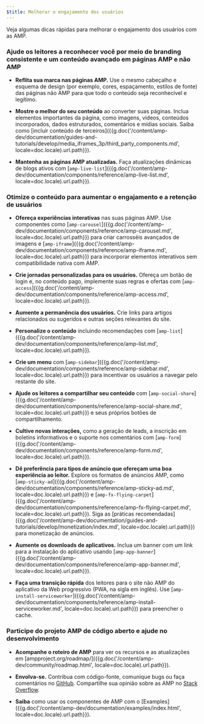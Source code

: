 ```yaml
---
$title: Melhorar o engajamento dos usuários
---
```


Veja algumas dicas rápidas para melhorar o engajamento dos usuários com as AMP.

### Ajude os leitores a reconhecer você por meio de branding consistente e um conteúdo avançado em páginas AMP e não AMP

- **Reflita sua marca nas páginas AMP.** Use o mesmo cabeçalho e esquema de design (por exemplo, cores, espaçamento, estilos de fonte) das páginas não AMP para que todo o conteúdo seja reconhecível e legítimo.

- **Mostre o melhor do seu conteúdo** ao converter suas páginas. Inclua elementos importantes da página, como imagens, vídeos, conteúdos incorporados, dados estruturados, comentários e mídias sociais. Saiba como [incluir conteúdo de terceiros]({{g.doc('/content/amp-dev/documentation/guides-and-tutorials/develop/media_iframes_3p/third_party_components.md', locale=doc.locale).url.path}}).

- **Mantenha as páginas AMP atualizadas.** Faça atualizações dinâmicas de blogs ativos com [`amp-live-list`]({{g.doc('/content/amp-dev/documentation/components/reference/amp-live-list.md', locale=doc.locale).url.path}}).

### Otimize o conteúdo para aumentar o engajamento e a retenção de usuários

- **Ofereça experiências interativas** nas suas páginas AMP. Use componentes como [`amp-carousel`]({{g.doc('/content/amp-dev/documentation/components/reference/amp-carousel.md', locale=doc.locale).url.path}}) para criar carrosséis avançados de imagens e [`amp-iframe`]({{g.doc('/content/amp-dev/documentation/components/reference/amp-iframe.md', locale=doc.locale).url.path}}) para incorporar elementos interativos sem compatibilidade nativa com AMP.

- **Crie jornadas personalizadas para os usuários.** Ofereça um botão de login e, no conteúdo pago, implemente suas regras e ofertas com [`amp-access`]({{g.doc('/content/amp-dev/documentation/components/reference/amp-access.md', locale=doc.locale).url.path}}).

- **Aumente a permanência dos usuários.** Crie links para artigos relacionados ou sugeridos e outras seções relevantes do site.

- **Personalize o conteúdo** incluindo recomendações com [`amp-list`]({{g.doc('/content/amp-dev/documentation/components/reference/amp-list.md', locale=doc.locale).url.path}}).

- **Crie um menu** com [`amp-sidebar`]({{g.doc('/content/amp-dev/documentation/components/reference/amp-sidebar.md', locale=doc.locale).url.path}}) para incentivar os usuários a navegar pelo restante do site.

- **Ajude os leitores a compartilhar seu conteúdo** com [`amp-social-share`]({{g.doc('/content/amp-dev/documentation/components/reference/amp-social-share.md', locale=doc.locale).url.path}}) e seus próprios botões de compartilhamento.

- **Cultive novas interações,** como a geração de leads, a inscrição em boletins informativos e o suporte nos comentários com [`amp-form`]({{g.doc('/content/amp-dev/documentation/components/reference/amp-form.md', locale=doc.locale).url.path}}).

- **Dê preferência para tipos de anúncio que ofereçam uma boa experiência ao leitor.** Explore os formatos de anúncios AMP, como [`amp-sticky-ad`]({{g.doc('/content/amp-dev/documentation/components/reference/amp-sticky-ad.md', locale=doc.locale).url.path}}) e [`amp-fx-flying-carpet`]({{g.doc('/content/amp-dev/documentation/components/reference/amp-fx-flying-carpet.md', locale=doc.locale).url.path}}). Siga as [práticas recomendadas]({{g.doc('/content/amp-dev/documentation/guides-and-tutorials/develop/monetization/index.md', locale=doc.locale).url.path}}) para monetização de anúncios.

- **Aumente os downloads de aplicativos.**
Inclua um banner com um link para a instalação do aplicativo usando [`amp-app-banner`]({{g.doc('/content/amp-dev/documentation/components/reference/amp-app-banner.md', locale=doc.locale).url.path}}).

- **Faça uma transição rápida** dos leitores para o site não AMP do aplicativo da Web progressivo (PWA, na sigla em inglês). Use [`amp-install-serviceworker`]({{g.doc('/content/amp-dev/documentation/components/reference/amp-install-serviceworker.md', locale=doc.locale).url.path}}) para preencher o cache.

### Participe do projeto AMP de código aberto e ajude no desenvolvimento

- **Acompanhe o roteiro de AMP** para ver os recursos e as atualizações em [ampproject.org/roadmap/]({{g.doc('/content/amp-dev/community/roadmap.html', locale=doc.locale).url.path}}).

- **Envolva-se.** Contribua com código-fonte, comunique bugs ou faça comentários no [GitHub](https://github.com/ampproject/amphtml/blob/master/CONTRIBUTING.md). Compartilhe sua opinião sobre as AMP no [Stack Overflow](https://stackoverflow.com/questions/tagged/amp-html).

- **Saiba** como usar os componentes de AMP com o [Examples]({{g.doc('/content/amp-dev/documentation/examples/index.html', locale=doc.locale).url.path}}).

